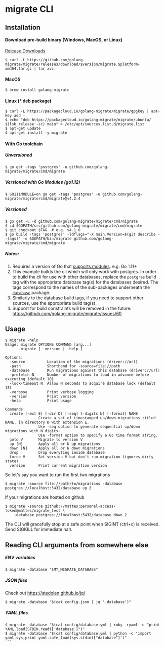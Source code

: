 # migrate CLI

## Installation

#### Download pre-build binary (Windows, MacOS, or Linux)

[Release Downloads](https://github.com/golang-migrate/migrate/releases)

```
$ curl -L https://github.com/golang-migrate/migrate/releases/download/$version/migrate.$platform-amd64.tar.gz | tar xvz
```

#### MacOS

```
$ brew install golang-migrate
```

#### Linux (*.deb package)

```
$ curl -L https://packagecloud.io/golang-migrate/migrate/gpgkey | apt-key add -
$ echo "deb https://packagecloud.io/golang-migrate/migrate/ubuntu/ $(lsb_release -sc) main" > /etc/apt/sources.list.d/migrate.list
$ apt-get update
$ apt-get install -y migrate
```

#### With Go toolchain

##### Unversioned
```
$ go get -tags 'postgres' -u github.com/golang-migrate/migrate/cmd/migrate
```

##### Versioned with Go Modules (go1.12)
```
$ GO111MODULE=on go get -tags 'postgres' -u github.com/golang-migrate/migrate/cmd/migrate@v4.2.4
```

##### Versioned

```
$ go get -u -d github.com/golang-migrate/migrate/cmd/migrate
$ cd $GOPATH/src/github.com/golang-migrate/migrate/cmd/migrate
$ git checkout $TAG  # e.g. v4.1.0
$ go build -tags 'postgres' -ldflags="-X main.Version=$(git describe --tags)" -o $GOPATH/bin/migrate github.com/golang-migrate/migrate/cmd/migrate
```

##### Notes:
1. Requires a version of Go that [supports modules](https://golang.org/cmd/go/#hdr-Preliminary_module_support). e.g. Go 1.11+
1. This example builds the cli which will only work with postgres.  In order
to build the cli for use with other databases, replace the `postgres` build tag
with the appropriate database tag(s) for the databases desired.  The tags
correspond to the names of the sub-packages underneath the
[`database`](../database) package.
1. Similarly to the database build tags, if you need to support other sources, use the appropriate build tag(s).
1. Support for build constraints will be removed in the future: https://github.com/golang-migrate/migrate/issues/60


## Usage

```
$ migrate -help
Usage: migrate OPTIONS COMMAND [arg...]
       migrate [ -version | -help ]

Options:
  -source          Location of the migrations (driver://url)
  -path            Shorthand for -source=file://path
  -database        Run migrations against this database (driver://url)
  -prefetch N      Number of migrations to load in advance before executing (default 10)
  -lock-timeout N  Allow N seconds to acquire database lock (default 15)
  -verbose         Print verbose logging
  -version         Print version
  -help            Print usage

Commands:
  create [-ext E] [-dir D] [-seq] [-digits N] [-format] NAME
               Create a set of timestamped up/down migrations titled NAME, in directory D with extension E.
               Use -seq option to generate sequential up/down migrations with N digits.
               Use -format option to specify a Go time format string.
  goto V       Migrate to version V
  up [N]       Apply all or N up migrations
  down [N]     Apply all or N down migrations
  drop         Drop everyting inside database
  force V      Set version V but don't run migration (ignores dirty state)
  version      Print current migration version
```


So let's say you want to run the first two migrations

```
$ migrate -source file://path/to/migrations -database postgres://localhost:5432/database up 2
```

If your migrations are hosted on github

```
$ migrate -source github://mattes:personal-access-token@mattes/migrate_test \
    -database postgres://localhost:5432/database down 2
```

The CLI will gracefully stop at a safe point when SIGINT (ctrl+c) is received.
Send SIGKILL for immediate halt.



## Reading CLI arguments from somewhere else

##### ENV variables

```
$ migrate -database "$MY_MIGRATE_DATABASE"
```

##### JSON files

Check out https://stedolan.github.io/jq/

```
$ migrate -database "$(cat config.json | jq '.database')"
```

##### YAML files

````
$ migrate -database "$(cat config/database.yml | ruby -ryaml -e "print YAML.load(STDIN.read)['database']")"
$ migrate -database "$(cat config/database.yml | python -c 'import yaml,sys;print yaml.safe_load(sys.stdin)["database"]')"
```
